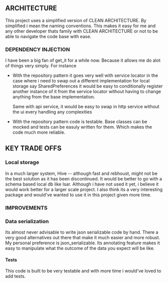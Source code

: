## ARCHITECTURE

This project uses a simplified version of CLEAN ARCHITECTURE.
By simplified i mean the naming conventions. This makes it easy for me and
any other developer thats family with CLEAN ARCHITECTURE or not to be able
to navigate the code base with ease.

### DEPENDENCY INJECTION

I have been a big fan of get_it for a while now. Because it allows me do alot
of things very simply.
For instance

- With the repository pattern it goes very well with service locator in the case
  where i need to swap out a different implementation for local storage say SharedPreferences
  it would be easy to conditionally register another instance of it from the service locator
  without having to change anything from the base implementation.

  Same with api service, it would be easy to swap in http service without the ui every handling
  any complexities

- With the repository pattern code is testable. Base classes can be mocked and tests can be easuly written
  for them. Which makes the code much more reliable.

## KEY TRADE OFFS

### Local storage

In a much larger system, Hive -- although fast and rebhoust, might not be the best solution
as it has been discontinued. It would be better to go with a schema based local db like Isar.
Although i have not used it yet, i believe it would work better for a larger scale project. I also think its
a very interesting package and would've wanted to use it in this project given more time.

### IMPROVEMENTS

### Data serialization

Its almost never advisable to write json serializable code by hand. There a very good alternatives
out there that make it much easier and more robust. My personal preference is json_serializable. Its
annotating feature makes it easy to manipulate what the outcome of the data you expect will be like.

#### Tests

This code is built to be very testable and with more time i would've loved to add tests.
